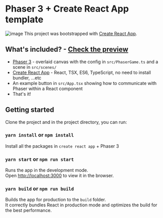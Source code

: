 # Phaser 3 + Create React App template
![image](https://user-images.githubusercontent.com/11501902/149049053-f46a9d1e-7075-4258-9102-cdbcbe7198ba.png)
This project was bootstrapped with [Create React App](https://github.com/facebook/create-react-app).

## What's included? - [Check the preview](https://create-react-phaser3-app.netlify.app/)

- [Phaser 3](https://github.com/photonstorm/phaser) - overlaid canvas with the config in `src/PhaserGame.ts` and a scene in `src/scenes/`
- [Create React App](https://github.com/facebook/create-react-app) - React, TSX, ES6, TypeScript, no need to install bundler, ...etc
- An example button in `src/App.tsx` showing how to communicate with Phaser within a React component
- That's it!
## Getting started

Clone the project and in the project directory, you can run:

### `yarn install` or `npm install`

Install all the packages in `create react app` + Phaser 3

### `yarn start` or `npm run start`

Runs the app in the development mode.\
Open [http://localhost:3000](http://localhost:3000) to view it in the browser.

### `yarn build` or `npm run build`

Builds the app for production to the `build` folder.\
It correctly bundles React in production mode and optimizes the build for the best performance.
